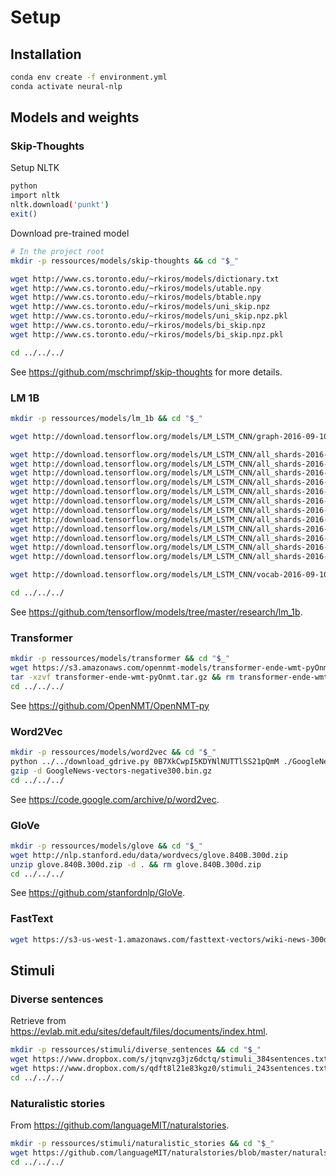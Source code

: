 
# Setup

## Installation
```bash
conda env create -f environment.yml
conda activate neural-nlp
```

## Models and weights

### Skip-Thoughts
Setup NLTK
```bash
python
import nltk
nltk.download('punkt')
exit()
```

Download pre-trained model
```bash
# In the project root
mkdir -p ressources/models/skip-thoughts && cd "$_"

wget http://www.cs.toronto.edu/~rkiros/models/dictionary.txt
wget http://www.cs.toronto.edu/~rkiros/models/utable.npy
wget http://www.cs.toronto.edu/~rkiros/models/btable.npy
wget http://www.cs.toronto.edu/~rkiros/models/uni_skip.npz
wget http://www.cs.toronto.edu/~rkiros/models/uni_skip.npz.pkl
wget http://www.cs.toronto.edu/~rkiros/models/bi_skip.npz
wget http://www.cs.toronto.edu/~rkiros/models/bi_skip.npz.pkl

cd ../../../
```
See https://github.com/mschrimpf/skip-thoughts for more details.

### LM 1B
```bash
mkdir -p ressources/models/lm_1b && cd "$_"

wget http://download.tensorflow.org/models/LM_LSTM_CNN/graph-2016-09-10.pbtxt

wget http://download.tensorflow.org/models/LM_LSTM_CNN/all_shards-2016-09-10/ckpt-base
wget http://download.tensorflow.org/models/LM_LSTM_CNN/all_shards-2016-09-10/ckpt-char-embedding
wget http://download.tensorflow.org/models/LM_LSTM_CNN/all_shards-2016-09-10/ckpt-lstm
wget http://download.tensorflow.org/models/LM_LSTM_CNN/all_shards-2016-09-10/ckpt-softmax0
wget http://download.tensorflow.org/models/LM_LSTM_CNN/all_shards-2016-09-10/ckpt-softmax1
wget http://download.tensorflow.org/models/LM_LSTM_CNN/all_shards-2016-09-10/ckpt-softmax2
wget http://download.tensorflow.org/models/LM_LSTM_CNN/all_shards-2016-09-10/ckpt-softmax3
wget http://download.tensorflow.org/models/LM_LSTM_CNN/all_shards-2016-09-10/ckpt-softmax4
wget http://download.tensorflow.org/models/LM_LSTM_CNN/all_shards-2016-09-10/ckpt-softmax5
wget http://download.tensorflow.org/models/LM_LSTM_CNN/all_shards-2016-09-10/ckpt-softmax6
wget http://download.tensorflow.org/models/LM_LSTM_CNN/all_shards-2016-09-10/ckpt-softmax7
wget http://download.tensorflow.org/models/LM_LSTM_CNN/all_shards-2016-09-10/ckpt-softmax8

wget http://download.tensorflow.org/models/LM_LSTM_CNN/vocab-2016-09-10.txt

cd ../../../
```
See https://github.com/tensorflow/models/tree/master/research/lm_1b.

### Transformer
```bash
mkdir -p ressources/models/transformer && cd "$_"
wget https://s3.amazonaws.com/opennmt-models/transformer-ende-wmt-pyOnmt.tar.gz
tar -xzvf transformer-ende-wmt-pyOnmt.tar.gz && rm transformer-ende-wmt-pyOnmt.tar.gz
cd ../../../
```
See https://github.com/OpenNMT/OpenNMT-py

### Word2Vec
```bash
mkdir -p ressources/models/word2vec && cd "$_"
python ../../download_gdrive.py 0B7XkCwpI5KDYNlNUTTlSS21pQmM ./GoogleNews-vectors-negative300.bin.gz  # https://drive.google.com/uc?export=download&confirm=rLRy&id=0B7XkCwpI5KDYNlNUTTlSS21pQmM
gzip -d GoogleNews-vectors-negative300.bin.gz
cd ../../../
```
See https://code.google.com/archive/p/word2vec.

### GloVe
```bash
mkdir -p ressources/models/glove && cd "$_"
wget http://nlp.stanford.edu/data/wordvecs/glove.840B.300d.zip
unzip glove.840B.300d.zip -d . && rm glove.840B.300d.zip
cd ../../../
```
See https://github.com/stanfordnlp/GloVe.

### FastText
```bash
wget https://s3-us-west-1.amazonaws.com/fasttext-vectors/wiki-news-300d-1M.vec.zip
```


## Stimuli
### Diverse sentences
Retrieve from https://evlab.mit.edu/sites/default/files/documents/index.html.

```bash
mkdir -p ressources/stimuli/diverse_sentences && cd "$_"
wget https://www.dropbox.com/s/jtqnvzg3jz6dctq/stimuli_384sentences.txt?dl=1
wget https://www.dropbox.com/s/qdft8l21e83kgz0/stimuli_243sentences.txt?dl=1
cd ../../../
```

### Naturalistic stories
From https://github.com/languageMIT/naturalstories.

```bash
mkdir -p ressources/stimuli/naturalistic_stories && cd "$_"
wget https://github.com/languageMIT/naturalstories/blob/master/naturalstories_RTS/all_stories.tok
cd ../../../
```
